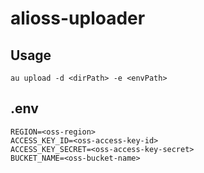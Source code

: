 # alioss-uploader

## Usage

```shell
au upload -d <dirPath> -e <envPath>
```

## .env

```shell
REGION=<oss-region>
ACCESS_KEY_ID=<oss-access-key-id>
ACCESS_KEY_SECRET=<oss-access-key-secret>
BUCKET_NAME=<oss-bucket-name>
```


